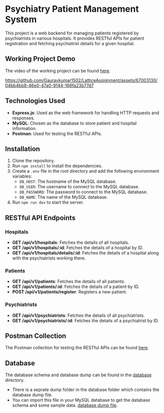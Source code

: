 # Psychiatry Patient Management System

This project is a web backend for managing patients registered by psychiatrists in various hospitals. It provides RESTful APIs for patient registration and fetching psychiatrist details for a given hospital.

## Working Project Demo

The video of the working project can be found [here](./assets/Videos/Demo.mp4).

https://github.com/Gauravkumar1502/LatticeAssignment/assets/67003130/04bb4bb8-46e0-47a0-9144-166fa23b77d7

## Technologies Used

- **Express.js**: Used as the web framework for handling HTTP requests and responses.
- **MySQL**: Chosen as the database to store patient and hospital information.
- **Postman**: Used for testing the RESTful APIs.

## Installation

1. Clone the repository.
2. Run `npm install` to install the dependencies.
3. Create a `.env` file in the root directory and add the following environment variables:
   - `DB_HOST`: The hostname of the MySQL database.
   - `DB_USER`: The username to connect to the MySQL database.
   - `DB_PASSWORD`: The password to connect to the MySQL database.
   - `DB_NAME`: The name of the MySQL database.
4. Run `npm run dev` to start the server.

## RESTful API Endpoints

### Hospitals

- **GET /api/v1/hospitals**: Fetches the details of all hospitals.
- **GET /api/v1/hospitals/:id**: Fetches the details of a hospital by ID.
- **GET /api/v1/hospitals/details/:id**: Fetches the details of a hospital along with the psychiatrists working there.

### Patients

- **GET /api/v1/patients**: Fetches the details of all patients.
- **GET /api/v1/patients/:id**: Fetches the details of a patient by ID.
- **POST /api/v1/patients/register**: Registers a new patient.

### Psychiatrists

- **GET /api/v1/psychiatrists**: Fetches the details of all psychiatrists.
- **GET /api/v1/psychiatrists/:id**: Fetches the details of a psychiatrist by ID.

## Postman Collection

The Postman collection for testing the RESTful APIs can be found [here](https://cloudy-desert-108804.postman.co/workspace/New-Team-Workspace~0c54810d-9589-4807-9b75-ed0cb590d3fa/collection/27146002-c811b5b2-199d-47a7-9376-a2460bb2cd6b?action=share&creator=27146002).

## Database

The database schema and database dump can be found in the [database](./src/database/) directory.

- There is a seprate dump folder in the database folder which contains the database dump file.
- You can import this file in your MySQL database to get the database schema and some sample data. [database dump file](./src/database/dump).
